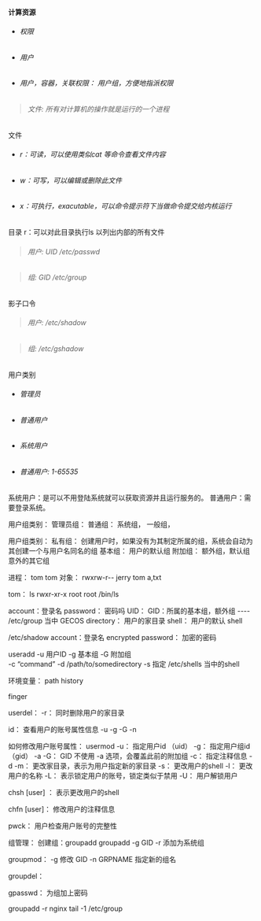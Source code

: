 #### 计算资源

* ###### 权限
* ###### 用户
* ###### 用户，容器，关联权限： 用户组，方便地指派权限

> ###### 文件: 所有对计算机的操作就是运行的一个进程

文件
* ###### r：可读，可以使用类似cat 等命令查看文件内容
* ###### w：可写，可以编辑或删除此文件
* ###### x：可执行，exacutable，可以命令提示符下当做命令提交给内核运行

目录
r：可以对此目录执行ls 以列出内部的所有文件

> ###### 用户: UID  /etc/passwd

> ###### 组:   GID  /etc/group

影子口令

> ###### 用户: /etc/shadow

> ###### 组:   /etc/gshadow

用户类别
* ###### 管理员
* ###### 普通用户
* ###### 系统用户
* ###### 普通用户: 1-65535


系统用户：是可以不用登陆系统就可以获取资源并且运行服务的。
普通用户：需要登录系统。

用户组类别：
管理员组：
普通组：
系统组，
一般组，

用户组类别：
私有组：    创建用户时，如果没有为其制定所属的组，系统会自动为其创建一个与用户名同名的组
基本组：    用户的默认组
附加组：    额外组，默认组意外的其它组

进程： tom tom
对象： rwxrw-r--    jerry tom   a,txt

tom：    ls
rwxr-xr-x   root    root    /bin/ls

account：登录名
password： 密码吗
UID：
GID：所属的基本组，额外组  ----   /etc/group 当中
GECOS
directory：  用户的家目录
shell：      用户的默认 shell

/etc/shadow
account：登录名
encrypted password： 加密的密码

useradd 
-u      用户ID
-g      基本组
-G      附加组    
-c      “command”
-d      /path/to/somedirectory
-s       指定 /etc/shells 当中的shell

环境变量：
path
history

finger

userdel：
-r： 同时删除用户的家目录

id： 查看用户的账号属性信息
-u
-g
-G
-n


如何修改用户账号属性：
usermod
-u：     指定用户id （uid）
-g：     指定用户组id   （gid）
-a  -G：     GID   不使用 -a 选项，会覆盖此前的附加组
-c：     指定注释信息
-d -m：     更改家目录，表示为用户指定新的家目录
-s：     更改用户的shell
-l：      更改用户的名称
-L：     表示锁定用户的账号，锁定类似于禁用
-U：    用户解锁用户


chsh [user] ：     表示更改用户的shell

chfn [user]：      修改用户的注释信息

pwck：               用户检查用户账号的完整性


组管理：
创建组：groupadd
groupadd
-g  GID
-r  添加为系统组

groupmod：
-g  修改 GID
-n  GRPNAME  指定新的组名    

groupdel：   


gpasswd：        为组加上密码    


groupadd -r nginx
tail -1 /etc/group

